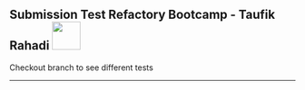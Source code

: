 <h2> Submission Test Refactory Bootcamp - Taufik Rahadi <img src="https://media.giphy.com/media/mGcNjsfWAjY5AEZNw6/giphy.gif" width="50"></h2>

<p>Checkout branch to see different tests</p>
<hr />
